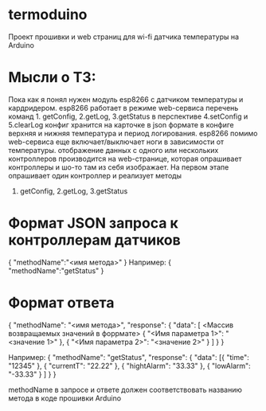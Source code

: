 # termoduino
Проект прошивки и web страниц для wi-fi датчика температуры на Arduino

# Мысли о ТЗ:

Пока как я понял нужен модуль esp8266 с датчиком температуры и кардридером.
esp8266 работает в режиме web-сервиса
перечень команд 1. getConfig, 2.getLog, 3.getStatus
в перспективе 4.setConfig и 5.clearLog
конфиг хранится на карточке в json формате
в конфиге верхняя и нижняя температура и период логирования.
esp8266 помимо web-сервиса еще включает/выключает ноги в зависимости от 
температуры.
отображение данных с одного или нескольких контроллеров производится на 
web-странице, которая опрашивает контроллеры и шо-то там из себя изображает.
На первом этапе опрашивает один контроллер и реализует методы
1. getConfig, 2.getLog, 3.getStatus

# Формат JSON запроса к контроллерам датчиков
{
    "methodName":"<имя метода>"
}
Например:
{
    "methodName":"getStatus"
} 


# Формат ответа

{
    "methodName": "<имя метода>",
    "response": {
        "data": [
            <Массив возвращаемых значений в форрмате>
            {
            "<Имя параметра 1>": "<значение 1>"
            }, {
            "<Имя параметра 2>": "<значение 2>"
            }
        ]
    }
}

Например:
{
    "methodName": "getStatus",
    "response": {
        "data": [{
            "time": "12345"
            }, {
            "currentT": "22.22"
            }, {
            "hightAlarm": "33.33"
            }, {
            "lowAlarm": "-33.33"
            }
        ]
    }
}

methodName в запросе и ответе должен соответствовать названию метода в коде прошивки Arduino
